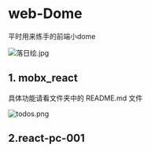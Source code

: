 # web-Dome
平时用来练手的前端小dome

![落日绘.jpg](https://s2.loli.net/2023/02/16/glaLuATGXcyRCr4.jpg)

## 1. mobx_react

具体功能请看文件夹中的 README.md 文件

![todos.png](https://s2.loli.net/2023/02/16/iwe1otv9GaAESmF.png)



## 2.react-pc-001

